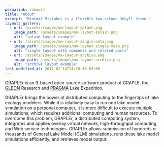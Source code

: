 ```yaml
---
permalink: /about/
title: "About"
excerpt: "Minimal Mistakes is a flexible two-column Jekyll theme."
layouts_gallery:
  - url: /assets/images/mm-layout-splash.png
    image_path: /assets/images/mm-layout-splash.png
    alt: "splash layout example"
  - url: /assets/images/mm-layout-single-meta.png
    image_path: /assets/images/mm-layout-single-meta.png
    alt: "single layout with comments and related posts"
  - url: /assets/images/mm-layout-archive.png
    image_path: /assets/images/mm-layout-archive.png
    alt: "archive layout example"
last_modified_at: 2017-02-14T14:28:13-05:00
---
```

GRAPLEr is an R-based open-source software product of GRAPLE, the [GLEON] Research and [PRAGMA] Lake Expedition.

GRAPLEr brings the power of distributed computing to the fingertips of lake ecology modelers. While it is relatively easy to run one lake model simulation on a personal computer, it is more difficult to execute multiple simulations, which requires additional computing and human resources. To overcome this problem, GRAPLEr, a distributed computing system, integrates and applies overlay virtual network, high-throughput computing, and Web service technologies. GRAPLEr allows submission of hundreds or thousands of General Lake Model (GLM) simulations, runs these lake model simulations efficiently, and retrieves model output.

  [GLEON]: http://www.gleon.org/
  [PRAGMA]: http://www.pragma-grid.net/

